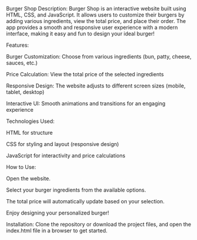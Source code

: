 Burger Shop
Description: Burger Shop is an interactive website built using HTML, CSS, and JavaScript. It allows users to customize their burgers by adding various ingredients, view the total price, and place their order. The app provides a smooth and responsive user experience with a modern interface, making it easy and fun to design your ideal burger!

Features:

Burger Customization: Choose from various ingredients (bun, patty, cheese, sauces, etc.)

Price Calculation: View the total price of the selected ingredients

Responsive Design: The website adjusts to different screen sizes (mobile, tablet, desktop)

Interactive UI: Smooth animations and transitions for an engaging experience

Technologies Used:

HTML for structure

CSS for styling and layout (responsive design)

JavaScript for interactivity and price calculations

How to Use:

Open the website.

Select your burger ingredients from the available options.

The total price will automatically update based on your selection.

Enjoy designing your personalized burger!

Installation: Clone the repository or download the project files, and open the index.html file in a browser to get started.
